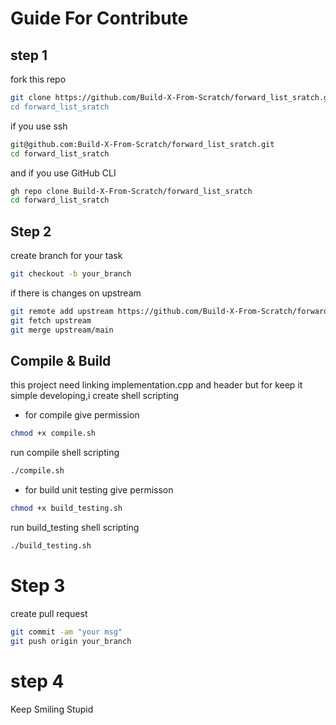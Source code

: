 # Guide For Contribute

## step 1
fork this repo
```bash
git clone https://github.com/Build-X-From-Scratch/forward_list_sratch.git"
cd forward_list_sratch
```
if you use ssh
```bash
git@github.com:Build-X-From-Scratch/forward_list_sratch.git
cd forward_list_sratch
```
and if you use GitHub CLI
```bash
gh repo clone Build-X-From-Scratch/forward_list_sratch
cd forward_list_sratch
```
## Step 2
create branch for your task
```bash
git checkout -b your_branch
```
if there is changes on upstream 
```bash
git remote add upstream https://github.com/Build-X-From-Scratch/forward_list_sratch.git
git fetch upstream
git merge upstream/main
```
## Compile & Build
this project need linking implementation.cpp and header
but for keep it simple developing,i create shell scripting
- for compile 
give permission
```bash
chmod +x compile.sh
```
run compile shell scripting
```bash
./compile.sh
```
- for build unit testing
give permisson
```bash
chmod +x build_testing.sh
```
run build_testing shell scripting
```bash
./build_testing.sh
```
# Step 3
create pull request
```bash
git commit -am "your msg"
git push origin your_branch
```
# step 4 
Keep Smiling Stupid


